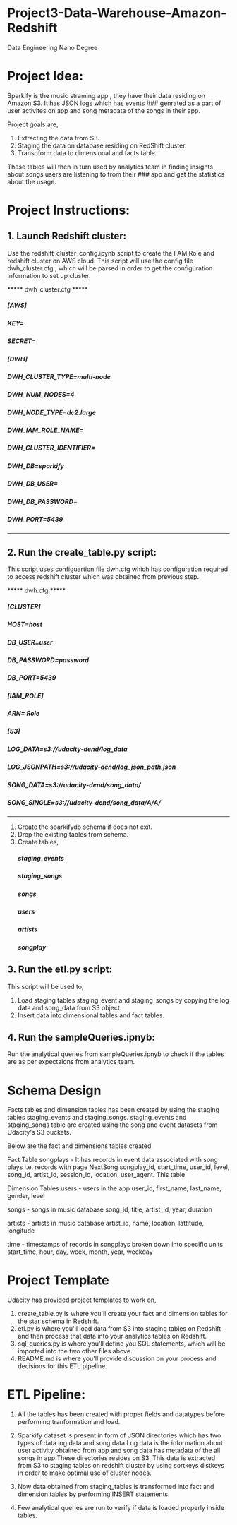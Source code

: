 # Project3-Data-Warehouse-Amazon-Redshift
Data Engineering Nano Degree

# Project Idea:

Sparkify is the music straming app , they have their data residing on Amazon S3. It has JSON logs which has events ### genrated as a part of user activites on app and song metadata of the songs in their app.

Project goals are,

   1. Extracting the data from S3.
   2. Staging the data on database residing on RedShift cluster.
   3. Transoform  data to dimensional and facts table.

These tables will then in turn used by analytics team in finding insights about songs users are listening to from their ### app and get the statistics about the usage.


# Project Instructions:

## 1. Launch Redshift cluster:
Use the redshift_cluster_config.ipynb script to create the I AM Role and redshift cluster on AWS cloud.
This script will use the config file dwh_cluster.cfg , which will be parsed in order to get the configuration information to set up cluster.

***** dwh_cluster.cfg *****

  ##### [AWS]
  ##### KEY=
  ##### SECRET=

  ##### [DWH] 
  ##### DWH_CLUSTER_TYPE=multi-node
  ##### DWH_NUM_NODES=4
  ##### DWH_NODE_TYPE=dc2.large
  ##### DWH_IAM_ROLE_NAME=
  ##### DWH_CLUSTER_IDENTIFIER=
  ##### DWH_DB=sparkify
  ##### DWH_DB_USER=
  ##### DWH_DB_PASSWORD=
  ##### DWH_PORT=5439
******************************

## 2. Run the create_table.py script:
This script uses configuartion file dwh.cfg which has configuration required to access redshift cluster which was obtained from previous step. 

***** dwh.cfg *****

##### [CLUSTER]
##### HOST=host
##### DB_USER=user
##### DB_PASSWORD=password
##### DB_PORT=5439

##### [IAM_ROLE]
##### ARN= Role

##### [S3]
##### LOG_DATA=s3://udacity-dend/log_data
##### LOG_JSONPATH=s3://udacity-dend/log_json_path.json
##### SONG_DATA=s3://udacity-dend/song_data/
##### SONG_SINGLE=s3://udacity-dend/song_data/A/A/
*******************
  1. Create the sparkifydb schema if does not exit.
  2. Drop the existing tables from schema.
  3. Create tables,
      ##### staging_events
      ##### staging_songs
      ##### songs
      ##### users
      ##### artists
      ##### songplay
    
## 3. Run the etl.py script:

This script will be used to,
  1. Load staging tables staging_event and staging_songs by copying the log data  and song_data from
     S3 object.
  2. Insert data into dimensional tables and fact tables.

## 4. Run the sampleQueries.ipnyb:

Run the analytical queries from sampleQueries.ipnyb to check if the tables are as per expectaions from analytics team.


# Schema Design

Facts tables and dimension tables has been created by using the staging tables staging_events and staging_songs.
staging_events and staging_songs table are created using the song and event datasets from Udacity's S3 buckets.

Below are the fact and dimensions tables created.

Fact Table
  songplays - It has records in event data associated with song plays i.e. records with page NextSong
    songplay_id, start_time, user_id, level, song_id, artist_id, session_id, location, user_agent. This table

Dimension Tables
  users - users in the app
    user_id, first_name, last_name, gender, level

  songs - songs in music database
    song_id, title, artist_id, year, duration
    
  artists - artists in music database
    artist_id, name, location, lattitude, longitude
    
  time - timestamps of records in songplays broken down into specific units
    start_time, hour, day, week, month, year, weekday
    
# Project Template
Udacity has provided project templates to work on,

 1. create_table.py is where you'll create your fact and dimension tables for the star schema in Redshift.
 2. etl.py is where you'll load data from S3 into staging tables on Redshift and then process that data into your analytics     tables on Redshift.
 3. sql_queries.py is where you'll define you SQL statements, which will be imported into the two other files above.
 4. README.md is where you'll provide discussion on your process and decisions for this ETL pipeline.

 
# ETL Pipeline:
   1. All the tables has been created with proper fields and datatypes before performing tranformation and load.

   2. Sparkify dataset is present in form of JSON directories which has two types of data log data and song data.Log data is the  information about user activity obtained from app and song data has metadata of the all songs in app.These directories resides on S3. This data is extracted from S3 to staging tables on redshift cluster by using sortkeys distkeys in order to make optimal use of cluster nodes.
    
  3. Now data obtained from staging_tables is transformed into fact and dimension tables by performing INSERT statements.
  
  4. Few analytical queries are run to verify if data is loaded properly inside tables.
  
 
  
     
    
    
   
